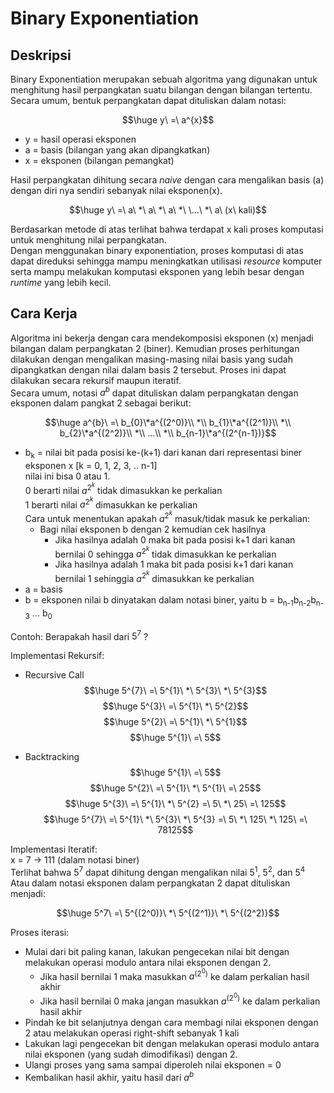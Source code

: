 # Binary Exponentiation


## Deskripsi
Binary Exponentiation merupakan sebuah algoritma yang digunakan untuk menghitung hasil perpangkatan suatu bilangan dengan bilangan tertentu.  
Secara umum, bentuk perpangkatan dapat dituliskan dalam notasi:  

$$\huge y\ =\ a^{x}$$

- y = hasil operasi eksponen
- a = basis (bilangan yang akan dipangkatkan)
- x = eksponen (bilangan pemangkat)

Hasil perpangkatan dihitung secara <em>naive</em> dengan cara mengalikan basis (a) dengan diri nya sendiri sebanyak nilai eksponen(x).

$$\huge y\ =\ a\ *\ a\ *\ a\ *\ \...\ *\ a\ (x\ kali)$$

Berdasarkan metode di atas terlihat bahwa terdapat x kali proses komputasi untuk menghitung nilai perpangkatan.  
Dengan menggunakan binary exponentiation, proses komputasi di atas dapat direduksi sehingga mampu meningkatkan utilisasi <em>resource</em> komputer serta mampu melakukan komputasi eksponen yang lebih besar dengan <em>runtime</em> yang lebih kecil.

## Cara Kerja
Algoritma ini bekerja dengan cara mendekomposisi eksponen (x) menjadi bilangan dalam perpangkatan 2 (biner). Kemudian proses perhitungan dilakukan dengan mengalikan masing-masing nilai basis yang sudah dipangkatkan dengan nilai dalam basis 2 tersebut. Proses ini dapat dilakukan secara rekursif maupun iteratif.  
Secara umum, notasi $a^{b}$ dapat dituliskan dalam perpangkatan dengan eksponen dalam pangkat 2 sebagai berikut:

$$\huge a^{b}\ =\ b_{0}\*a^{(2^0)}\\ *\\ b_{1}\*a^{(2^1)}\\ *\\ b_{2}\*a^{(2^2)}\\ *\\ ...\\ *\\ b_{n-1}\*a^{(2^{n-1})}$$

- b<sub>k</sub> = nilai bit pada posisi ke-(k+1) dari kanan dari representasi biner eksponen x [k = 0, 1, 2, 3, .. n-1]  
  nilai ini bisa 0 atau 1.  
  0 berarti nilai $a^{2^k}$ tidak dimasukkan ke perkalian  
  1 berarti nilai $a^{2^k}$ dimasukkan ke perkalian  
  Cara untuk menentukan apakah $a^{2^k}$ masuk/tidak masuk ke perkalian:
  - Bagi nilai eksponen b dengan 2 kemudian cek hasilnya
    - Jika hasilnya adalah 0 maka bit pada posisi k+1 dari kanan bernilai 0 sehingga $a^{2^k}$ tidak dimasukkan ke perkalian
    - Jika hasilnya adalah 1 maka bit pada posisi k+1 dari kanan bernilai 1 sehinggia $a^{2^k}$ dimasukkan ke perkalian
- a = basis
- b = eksponen
  nilai b dinyatakan dalam notasi biner, yaitu b = b<sub>n-1</sub>b<sub>n-2</sub>b<sub>n-3</sub> ... b<sub>0</sub>

Contoh: Berapakah hasil dari $5^{7}$ ?  

Implementasi Rekursif:
- Recursive Call
$$\huge 5^{7}\ =\ 5^{1}\ *\ 5^{3}\ *\ 5^{3}$$
$$\huge 5^{3}\ =\ 5^{1}\ *\ 5^{2}$$
$$\huge 5^{2}\ =\ 5^{1}\ *\ 5^{1}$$
$$\huge 5^{1}\ =\ 5$$

- Backtracking
$$\huge 5^{1}\ =\ 5$$
$$\huge 5^{2}\ =\ 5^{1}\ *\ 5^{1}\ =\ 25$$
$$\huge 5^{3}\ =\ 5^{1}\ *\ 5^{2} =\ 5\ *\ 25\ =\ 125$$
$$\huge 5^{7}\ =\ 5^{1}\ *\ 5^{3}\ *\ 5^{3} =\ 5\ *\ 125\ *\ 125\ =\ 78125$$

Implementasi Iteratif:  
x = 7 -> 111 (dalam notasi biner)  
Terlihat bahwa $5^7$ dapat dihitung dengan mengalikan nilai $5^1$, $5^2$, dan $5^4$  
Atau dalam notasi eksponen dalam perpangkatan 2 dapat dituliskan menjadi:

$$\huge 5^7\ =\ 5^{(2^0)}\ *\ 5^{(2^1)}\ *\ 5^{(2^2)}$$

Proses iterasi:
  - Mulai dari bit paling kanan, lakukan pengecekan nilai bit dengan melakukan operasi modulo antara nilai eksponen dengan 2.
    - Jika hasil bernilai 1 maka masukkan $a^{(2^0)}$ ke dalam perkalian hasil akhir
    - Jika hasil bernilai 0 maka jangan masukkan $a^{(2^0)}$ ke dalam perkalian hasil akhir
  - Pindah ke bit selanjutnya dengan cara membagi nilai eksponen dengan 2 atau melakukan operasi right-shift sebanyak 1 kali
  - Lakukan lagi pengecekan bit dengan melakukan operasi modulo antara nilai eksponen (yang sudah dimodifikasi) dengan 2.
  - Ulangi proses yang sama sampai diperoleh nilai eksponen = 0
  - Kembalikan hasil akhir, yaitu hasil dari $a^{b}$
